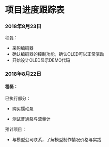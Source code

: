 # 项目进度跟踪表

### 2018年8月23日

程磊：

* 采购编码器
* 确认编码器的控制功能，确认OLED可以正常驱动
* 开始设计OLED显示DEMO代码

### 2018年8月22日

#### 程磊：

已执行部分：

* 购买蠕动泵

* 测试普通泵与流量计  

预计项目：

* 与模型公司联系，了解模型制作情况价格与实践



